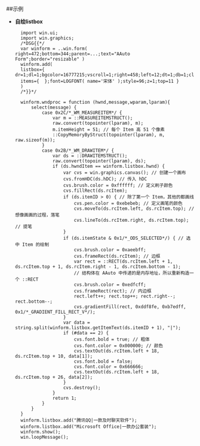 ﻿

##示例
* **自绘listbox**

		import win.ui;
		import win.graphics;
		/*DSG{{*/
		var winform = ..win.form( right=472;bottom=344;parent=...;text="AAuto Form";border="resizable" )
		winform.add( 
		listbox={ dr=1;dl=1;bgcolor=16777215;vscroll=1;right=458;left=12;dt=1;db=1;cls="listbox";bottom=332;
		items={  };font=LOGFONT( name='宋体' );style=96;z=1;top=11 }
		)
		/*}}*/
		
		winform.wndproc = function (hwnd,message,wparam,lparam){
		    select(message) {
		        case 0x2C/*_WM_MEASUREITEM*/ {
		            var m = ::MEASUREITEMSTRUCT();
		            raw.convert(topointer(lparam), m);
		            m.itemHeight = 51; // 每个 Item 高 51 个像素
		            ::CopyMemoryByStruct(topointer(lparam), m, raw.sizeof(m));
		        }
		        case 0x2B/*_WM_DRAWITEM*/ {
		            var ds = ::DRAWITEMSTRUCT();
		            raw.convert(topointer(lparam), ds);
		            if (ds.hwndItem == winform.listbox.hwnd) {
		                var cvs = win.graphics.canvas(); // 创建一个画布
		                cvs.fromHDC(ds.hDC); // 传入 hDC
		                cvs.brush.color = 0xffffff; // 定义刷子颜色
		                cvs.fillRect(ds.rcItem);
		                if (ds.itemID > 0) { // 除了第一个 Item，其他的都画线
		                    cvs.pen.color = 0xebebeb; // 定义画笔的颜色
		                    cvs.moveTo(ds.rcItem.left, ds.rcItem.top); // 想像画画的过程，落笔
		                    cvs.lineTo(ds.rcItem.right, ds.rcItem.top); // 提笔
		                }
		                if (ds.itemState & 0x1/*_ODS_SELECTED*/) { // 选中 Item 的绘制
		                    cvs.brush.color = 0xaeebff;
		                    cvs.frameRect(ds.rcItem); // 边框
		                    var rect = ::RECT(ds.rcItem.left + 1, ds.rcItem.top + 1, ds.rcItem.right - 1, ds.rcItem.bottom - 1);
		                    // 结构体在 AAuto 中传递的是内存地址，所以重新构造一个 ::RECT
		                    cvs.brush.color = 0xedfcff;
		                    cvs.frameRect(rect); // 内边框
		                    rect.left++; rect.top++; rect.right--; rect.bottom--;
		                    cvs.gradientFill(rect, 0xddf8fe, 0xb7edff, 0x1/*_GRADIENT_FILL_RECT_V*/);
		                }
		                var data = string.split(winform.listbox.getItemText(ds.itemID + 1), "|");
		                if (#data == 2) {
		                    cvs.font.bold = true; // 粗体
		                    cvs.font.color = 0x000000; // 颜色
		                    cvs.textOut(ds.rcItem.left + 18, ds.rcItem.top + 10, data[1]);
		                    cvs.font.bold = false;
		                    cvs.font.color = 0x666666;
		                    cvs.textOut(ds.rcItem.left + 18, ds.rcItem.top + 26, data[2]);
		                }
		                cvs.destroy();
		            }
		            return 1;
		        }
		    }
		}		
		winform.listbox.add("腾讯QQ|一款及时聊天软件");
		winform.listbox.add("Microsoft Office|一款办公套装");		
		winform.show();
		win.loopMessage();
		